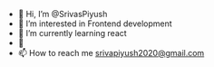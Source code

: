 - 👋 Hi, I’m @SrivasPiyush
- 👀 I’m interested in Frontend development
- 🌱 I’m currently learning react
- 💞️
- 📫 How to reach me srivapiyush2020@gmail.com

<!---
SrivasPiyush/SrivasPiyush is a ✨ special ✨ repository because its `README.md` (this file) appears on your GitHub profile.
You can click the Preview link to take a look at your changes.
--->
